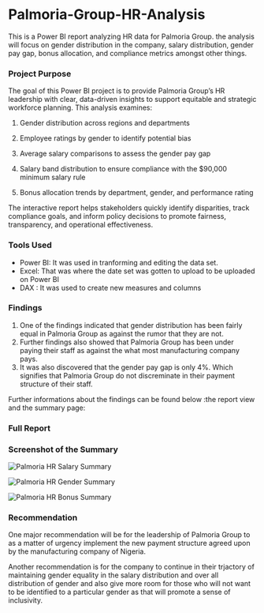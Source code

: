 # Palmoria-Group-HR-Analysis
This is a Power BI report analyzing HR data for Palmoria Group. the analysis will focus on gender distribution in the company, salary distribution, gender pay gap, bonus allocation, and compliance metrics amongst other things.

### Project Purpose

The goal of this Power BI project is to provide Palmoria Group’s HR leadership with clear, data-driven insights to support equitable   and strategic workforce planning. This analysis examines:

1. Gender distribution across regions and departments

2. Employee ratings by gender to identify potential bias

3. Average salary comparisons to assess the gender pay gap

4. Salary band distribution to ensure compliance with the $90,000 minimum salary rule

5. Bonus allocation trends by department, gender, and performance rating


The interactive report helps stakeholders quickly identify disparities, track compliance goals, and inform policy decisions to promote fairness, transparency, and operational effectiveness.

### Tools Used

- Power BI: It was used in tranforming and editing the data set.
- Excel: That was where the date set was gotten to upload to be uploaded on Power BI
- DAX : It was used to create new measures and columns

### Findings

1. One of the findings indicated that gender distribution has been fairly equal in Palmoria Group as against the rumor that they are not.
2. Further findings also showed that Palmoria Group has been under paying their staff as against the what most manufacturing company pays.
3. It was also discovered that the gender pay gap is only 4%. Which signifies that Palmoria Group do not discreminate in their payment structure of their staff.

 Further informations about the findings can be found below :the report view and the summary page:

 ### Full Report

 


 ### Screenshot of the Summary

 ![Palmoria HR Salary Summary](https://github.com/user-attachments/assets/8b9eac0a-7260-4872-a22d-9b7180333fca)
 
![Palmoria HR Gender Summary](https://github.com/user-attachments/assets/4f72c886-fad9-45df-969a-7e67be22dad3)

![Palmoria HR Bonus Summary](https://github.com/user-attachments/assets/34a1cf73-e875-4dd5-959c-a136846d5d7b)

 

 ### Recommendation
 
One major recommendation will be for the leadership of Palmoria Group to as a matter of urgency implement the new payment structure agreed upon by the manufacturing company of Nigeria. 

Another recommendation is for the company to continue in their trjactory of maintaining gender equality in the salary distribution and over all distribution of gender and also give more room for those who will not want to be identified to a particular gender as that will promote a sense of inclusivity.
  
